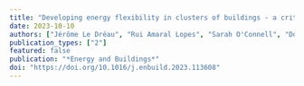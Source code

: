 ```yaml
---
title: "Developing energy flexibility in clusters of buildings - a critical analysis of barriers from planning to operation"
date: 2023-10-10
authors: ["Jérôme Le Dréau", "Rui Amaral Lopes", "Sarah O'Connell", "Donal Finn", "Maomao Hu", "etc."]
publication_types: ["2"]
featured: false
publication: "*Energy and Buildings*"
doi: "https://doi.org/10.1016/j.enbuild.2023.113608"
---
```

